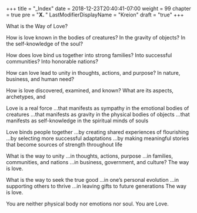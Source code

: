 +++
title = "_Index"
date = 2018-12-23T20:40:41-07:00
weight = 99
chapter = true
pre = "<b>X. </b>"
LastModifierDisplayName = "Kreion"
draft = "true"
+++

What is the Way of Love?

How is love known in the bodies of creatures?
In the gravity of objects?
In the self-knowledge of the soul?

How does love bind us together into strong families?
Into successful communities?
Into honorable nations?

How can love lead to unity
in thoughts, actions, and purpose?
In nature, business, and human need?

How is love discovered, examined, and known?
What are its aspects, archetypes, and 





Love is a real force
...that manifests as sympathy in the emotional bodies of creatures
...that manifests as gravity in the physical bodies of objects
...that manifests as self-knowledge in the spiritual minds of souls

Love binds people together
...by creating shared experiences of flourishing
...by selecting more successful adaptations
...by making meaningful stories that become sources of strength throughout life

What is the way to unity
...in thoughts, actions, purpose
...in families, communities, and nations
...in business, government, and culture?
The way is love.

What is the way to seek the true good
...in one’s personal evolution
...in supporting others to thrive
...in leaving gifts to future generations
The way is love.

You are neither physical body nor emotions nor soul. You are Love.